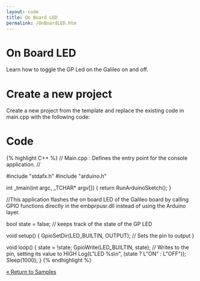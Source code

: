 ```yaml
---
layout: code
title: On Board LED
permalink: /OnBoardLED.htm
---
```


# On Board LED
Learn how to toggle the GP Led on the Galileo on and off.

# Create a new project
Create a new project from the template and replace the existing code in main.cpp with the following code:

# Code

{% highlight C++ %}
// Main.cpp : Defines the entry point for the console application.
//

#include "stdafx.h"
#include "arduino.h"

int _tmain(int argc, _TCHAR* argv[])
{
    return RunArduinoSketch();
}

//This application flashes the on board LED of the Galileo board by calling GPIO functions directly in the embprpusr.dll instead of using the Arduino layer.

bool state = false; // keeps track of the state of the GP LED

void setup()
{
    GpioSetDir(LED_BUILTIN, OUTPUT); // Sets the pin to output
}

void loop()
{
    state = !state;
    GpioWrite(LED_BUILTIN, state); // Writes to the pin, setting its value to HIGH
    Log(L"LED %s\n", (state ? L"ON" : L"OFF"));
    Sleep(1000);
}
{% endhighlight %}

[&laquo; Return to Samples](SampleApps.htm)
